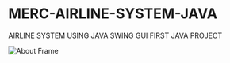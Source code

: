 # MERC-AIRLINE-SYSTEM-JAVA
AIRLINE SYSTEM USING JAVA SWING GUI
FIRST JAVA PROJECT

![About Frame](https://github.com/Raizo-03/MERC-AIRLINE-SYSTEM-JAVA/assets/123054277/ff40352d-79f2-40ef-8628-a8fb97323fe0)
